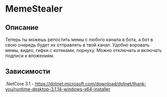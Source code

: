 # MemeStealer
## Описание

Теперь ты можешь репостить мемы с любого канала в бота, а бот в свою очередь будет их отправлять в твой канал. Удобно воровать мемы, видео, гифки с котиками, порнуху.
Можно отключать и включать подписи к вложениям.

## Зависимости
.NetCore 3.1 - https://dotnet.microsoft.com/download/dotnet/thank-you/runtime-desktop-3.1.14-windows-x64-installer
